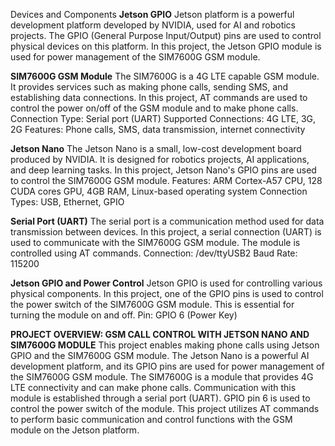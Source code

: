 Devices and Components
**Jetson GPIO**
Jetson platform is a powerful development platform developed by NVIDIA, used for AI and robotics projects. 
The GPIO (General Purpose Input/Output) pins are used to control physical devices on this platform.
In this project, the Jetson GPIO module is used for power management of the SIM7600G GSM module.


**SIM7600G GSM Module**
The SIM7600G is a 4G LTE capable GSM module.
It provides services such as making phone calls, sending SMS, and establishing data connections.
In this project, AT commands are used to control the power on/off of the GSM module and to make phone calls.
Connection Type: Serial port (UART)
Supported Connections: 4G LTE, 3G, 2G
Features: Phone calls, SMS, data transmission, internet connectivity


**Jetson Nano**
The Jetson Nano is a small, low-cost development board produced by NVIDIA. 
It is designed for robotics projects, AI applications, and deep learning tasks.
In this project, Jetson Nano's GPIO pins are used to control the SIM7600G GSM module.
Features: ARM Cortex-A57 CPU, 128 CUDA cores GPU, 4GB RAM, Linux-based operating system
Connection Types: USB, Ethernet, GPIO


**Serial Port (UART)**
The serial port is a communication method used for data transmission between devices.
In this project, a serial connection (UART) is used to communicate with the SIM7600G GSM module. 
The module is controlled using AT commands.
Connection: /dev/ttyUSB2
Baud Rate: 115200


**Jetson GPIO and Power Control**
Jetson GPIO is used for controlling various physical components. 
In this project, one of the GPIO pins is used to control the power switch of the SIM7600G GSM module. 
This is essential for turning the module on and off.
Pin: GPIO 6 (Power Key)



**PROJECT OVERVIEW: GSM CALL CONTROL WITH JETSON NANO AND SIM7600G MODULE**
This project enables making phone calls using Jetson GPIO and the SIM7600G GSM module. 
The Jetson Nano is a powerful AI development platform, and its GPIO pins are used for power management of the SIM7600G GSM module.
The SIM7600G is a module that provides 4G LTE connectivity and can make phone calls. 
Communication with this module is established through a serial port (UART). 
GPIO pin 6 is used to control the power switch of the module. 
This project utilizes AT commands to perform basic communication and control functions with the GSM module on the Jetson platform.
